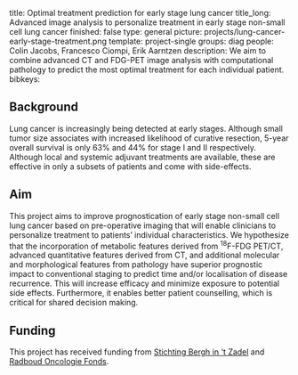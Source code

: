 title: Optimal treatment prediction for early stage lung cancer
title_long: Advanced image analysis to personalize treatment in early stage non-small cell lung cancer
finished: false
type: general
picture: projects/lung-cancer-early-stage-treatment.png
template: project-single
groups: diag
people: Colin Jacobs, Francesco Ciompi, Erik Aarntzen
description: We aim to combine advanced CT and FDG-PET image analysis with computational pathology to predict the most optimal treatment for each individual patient. 
bibkeys:

## Background
Lung cancer is increasingly being detected at early stages. Although small tumor size associates with increased likelihood of curative resection, 5-year overall survival is only 63% and 44% for stage I and II respectively. Although local and systemic adjuvant treatments are available, these are effective in only a subsets of patients and come with side-effects.

## Aim
This project aims to improve prognostication of early stage non-small cell lung cancer based on pre-operative imaging that will enable clinicians to personalize treatment to patients’ individual characteristics. We hypothesize that the incorporation of metabolic features derived from <sup>18</sup>F-FDG PET/CT, advanced quantitative features derived from CT, and additional molecular and morphological features from pathology have superior prognostic impact to conventional staging to predict time and/or localisation of disease recurrence. This will increase efficacy and minimize exposure to potential side effects. Furthermore, it enables better patient counselling, which is critical for shared decision making.

## Funding
This project has received funding from [Stichting Bergh in 't Zadel](https://berghinhetzadel.nl/) and [Radboud Oncologie Fonds](https://radboudoncologiefonds.nl/).
